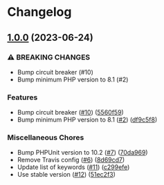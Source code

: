 # Changelog

## [1.0.0](https://www.github.com/ksaveras/circuit-breaker-bundle/compare/v0.2.0...v1.0.0) (2023-06-24)


### ⚠ BREAKING CHANGES

* Bump circuit breaker (#10)
* Bump minimum PHP version to 8.1 (#2)

### Features

* Bump circuit breaker ([#10](https://www.github.com/ksaveras/circuit-breaker-bundle/issues/10)) ([5560f59](https://www.github.com/ksaveras/circuit-breaker-bundle/commit/5560f5965bfdfd9d337e7db817c242fe2fd41bdc))
* Bump minimum PHP version to 8.1 ([#2](https://www.github.com/ksaveras/circuit-breaker-bundle/issues/2)) ([df9c5f8](https://www.github.com/ksaveras/circuit-breaker-bundle/commit/df9c5f8482e0bb8e61d989733035c2209fb80349))


### Miscellaneous Chores

* Bump PHPUnit version to 10.2 ([#7](https://www.github.com/ksaveras/circuit-breaker-bundle/issues/7)) ([70da969](https://www.github.com/ksaveras/circuit-breaker-bundle/commit/70da969f0998d14f7a095037134e21249c990f9c))
* Remove Travis config ([#6](https://www.github.com/ksaveras/circuit-breaker-bundle/issues/6)) ([8d69cd7](https://www.github.com/ksaveras/circuit-breaker-bundle/commit/8d69cd79a18a26b0ec0dff6d0bcdd75468132ed1))
* Update list of keywords ([#11](https://www.github.com/ksaveras/circuit-breaker-bundle/issues/11)) ([c299efe](https://www.github.com/ksaveras/circuit-breaker-bundle/commit/c299efe25eb226ddd3dd47e51b3a34ff3f9a1ca6))
* Use stable version ([#12](https://www.github.com/ksaveras/circuit-breaker-bundle/issues/12)) ([51ec2f3](https://www.github.com/ksaveras/circuit-breaker-bundle/commit/51ec2f3cf30426938c3b3eebbc514caed4b38237))
